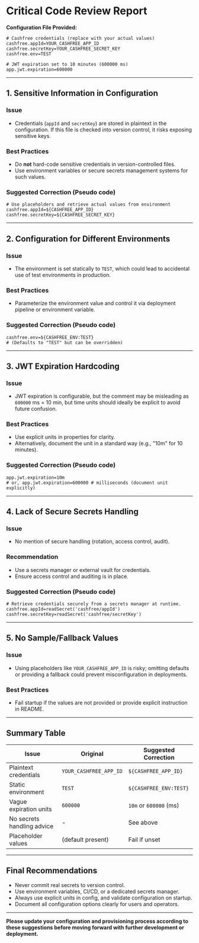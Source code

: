 # Critical Code Review Report

**Configuration File Provided:**

```plaintext
# Cashfree credentials (replace with your actual values)
cashfree.appId=YOUR_CASHFREE_APP_ID
cashfree.secretKey=YOUR_CASHFREE_SECRET_KEY
cashfree.env=TEST

# JWT expiration set to 10 minutes (600000 ms)
app.jwt.expiration=600000
```

---

## 1. **Sensitive Information in Configuration**

### **Issue**
- Credentials (`appId` and `secretKey`) are stored in plaintext in the configuration. If this file is checked into version control, it risks exposing sensitive keys.

### **Best Practices**
- Do **not** hard-code sensitive credentials in version-controlled files.
- Use environment variables or secure secrets management systems for such values.

### **Suggested Correction (Pseudo code)**
```pseudo
# Use placeholders and retrieve actual values from environment
cashfree.appId=${CASHFREE_APP_ID}
cashfree.secretKey=${CASHFREE_SECRET_KEY}
```

---

## 2. **Configuration for Different Environments**

### **Issue**
- The environment is set statically to `TEST`, which could lead to accidental use of test environments in production.

### **Best Practices**
- Parameterize the environment value and control it via deployment pipeline or environment variable.

### **Suggested Correction (Pseudo code)**
```pseudo
cashfree.env=${CASHFREE_ENV:TEST}
# (Defaults to "TEST" but can be overridden)
```

---

## 3. **JWT Expiration Hardcoding**

### **Issue**
- JWT expiration is configurable, but the comment may be misleading as `600000` ms = 10 min, but time units should ideally be explicit to avoid future confusion.

### **Best Practices**
- Use explicit units in properties for clarity.
- Alternatively, document the unit in a standard way (e.g., "10m" for 10 minutes).

### **Suggested Correction (Pseudo code)**
```pseudo
app.jwt.expiration=10m
# or, app.jwt.expiration=600000 # milliseconds (document unit explicitly)
```

---

## 4. **Lack of Secure Secrets Handling**

### **Issue**
- No mention of secure handling (rotation, access control, audit).

### **Recommendation**
- Use a secrets manager or external vault for credentials.
- Ensure access control and auditing is in place.

### **Suggested Correction (Pseudo code)**
```pseudo
# Retrieve credentials securely from a secrets manager at runtime.
cashfree.appId=readSecret('cashfree/appId')
cashfree.secretKey=readSecret('cashfree/secretKey')
```

---

## 5. **No Sample/Fallback Values**

### **Issue**
- Using placeholders like `YOUR_CASHFREE_APP_ID` is risky; omitting defaults or providing a fallback could prevent misconfiguration in deployments.

### **Best Practices**
- Fail startup if the values are not provided or provide explicit instruction in README.

---

## **Summary Table**

| Issue                        | Original              | Suggested Correction      |
|------------------------------|-----------------------|--------------------------|
| Plaintext credentials        | `YOUR_CASHFREE_APP_ID`| `${CASHFREE_APP_ID}`     |
| Static environment           | `TEST`                | `${CASHFREE_ENV:TEST}`   |
| Vague expiration units       | `600000`              | `10m` or `600000` (ms)   |
| No secrets handling advice   | -                     | See above                |
| Placeholder values           | (default present)     | Fail if unset            |

---

## **Final Recommendations**

- Never commit real secrets to version control.
- Use environment variables, CI/CD, or a dedicated secrets manager.
- Always use explicit units in config, and validate configuration on startup.
- Document all configuration options clearly for users and operators.

---

**Please update your configuration and provisioning process according to these suggestions before moving forward with further development or deployment.**